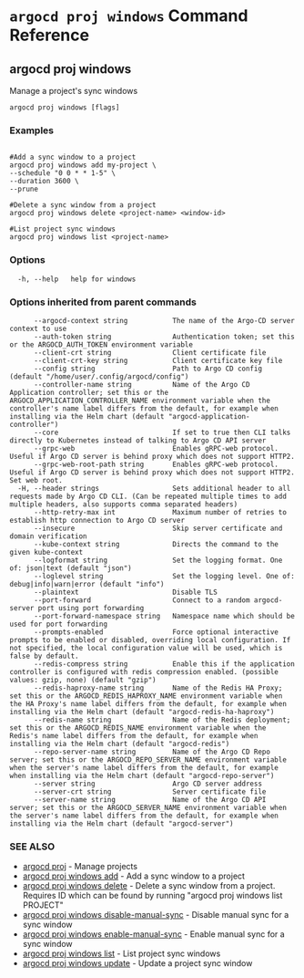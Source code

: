 # `argocd proj windows` Command Reference

## argocd proj windows

Manage a project's sync windows

```
argocd proj windows [flags]
```

### Examples

```

#Add a sync window to a project
argocd proj windows add my-project \
--schedule "0 0 * * 1-5" \
--duration 3600 \
--prune

#Delete a sync window from a project
argocd proj windows delete <project-name> <window-id>

#List project sync windows
argocd proj windows list <project-name>
```

### Options

```
  -h, --help   help for windows
```

### Options inherited from parent commands

```
      --argocd-context string           The name of the Argo-CD server context to use
      --auth-token string               Authentication token; set this or the ARGOCD_AUTH_TOKEN environment variable
      --client-crt string               Client certificate file
      --client-crt-key string           Client certificate key file
      --config string                   Path to Argo CD config (default "/home/user/.config/argocd/config")
      --controller-name string          Name of the Argo CD Application controller; set this or the ARGOCD_APPLICATION_CONTROLLER_NAME environment variable when the controller's name label differs from the default, for example when installing via the Helm chart (default "argocd-application-controller")
      --core                            If set to true then CLI talks directly to Kubernetes instead of talking to Argo CD API server
      --grpc-web                        Enables gRPC-web protocol. Useful if Argo CD server is behind proxy which does not support HTTP2.
      --grpc-web-root-path string       Enables gRPC-web protocol. Useful if Argo CD server is behind proxy which does not support HTTP2. Set web root.
  -H, --header strings                  Sets additional header to all requests made by Argo CD CLI. (Can be repeated multiple times to add multiple headers, also supports comma separated headers)
      --http-retry-max int              Maximum number of retries to establish http connection to Argo CD server
      --insecure                        Skip server certificate and domain verification
      --kube-context string             Directs the command to the given kube-context
      --logformat string                Set the logging format. One of: json|text (default "json")
      --loglevel string                 Set the logging level. One of: debug|info|warn|error (default "info")
      --plaintext                       Disable TLS
      --port-forward                    Connect to a random argocd-server port using port forwarding
      --port-forward-namespace string   Namespace name which should be used for port forwarding
      --prompts-enabled                 Force optional interactive prompts to be enabled or disabled, overriding local configuration. If not specified, the local configuration value will be used, which is false by default.
      --redis-compress string           Enable this if the application controller is configured with redis compression enabled. (possible values: gzip, none) (default "gzip")
      --redis-haproxy-name string       Name of the Redis HA Proxy; set this or the ARGOCD_REDIS_HAPROXY_NAME environment variable when the HA Proxy's name label differs from the default, for example when installing via the Helm chart (default "argocd-redis-ha-haproxy")
      --redis-name string               Name of the Redis deployment; set this or the ARGOCD_REDIS_NAME environment variable when the Redis's name label differs from the default, for example when installing via the Helm chart (default "argocd-redis")
      --repo-server-name string         Name of the Argo CD Repo server; set this or the ARGOCD_REPO_SERVER_NAME environment variable when the server's name label differs from the default, for example when installing via the Helm chart (default "argocd-repo-server")
      --server string                   Argo CD server address
      --server-crt string               Server certificate file
      --server-name string              Name of the Argo CD API server; set this or the ARGOCD_SERVER_NAME environment variable when the server's name label differs from the default, for example when installing via the Helm chart (default "argocd-server")
```

### SEE ALSO

* [argocd proj](argocd_proj.md)	 - Manage projects
* [argocd proj windows add](argocd_proj_windows_add.md)	 - Add a sync window to a project
* [argocd proj windows delete](argocd_proj_windows_delete.md)	 - Delete a sync window from a project. Requires ID which can be found by running "argocd proj windows list PROJECT"
* [argocd proj windows disable-manual-sync](argocd_proj_windows_disable-manual-sync.md)	 - Disable manual sync for a sync window
* [argocd proj windows enable-manual-sync](argocd_proj_windows_enable-manual-sync.md)	 - Enable manual sync for a sync window
* [argocd proj windows list](argocd_proj_windows_list.md)	 - List project sync windows
* [argocd proj windows update](argocd_proj_windows_update.md)	 - Update a project sync window

